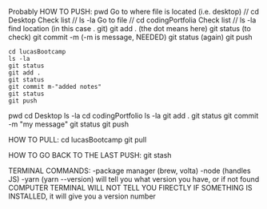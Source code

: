 Probably HOW TO PUSH:
pwd
Go to where file is located (i.e. desktop) // cd Desktop
Check list // ls -la
Go to file // cd codingPortfolia
Check list // ls -la
find location (in this case . git)
git add . (the dot means here)
git status (to check)
git commit -m (-m is message, NEEDED)
git status (again)
git push

    cd lucasBootcamp
    ls -la
    git status
    git add .
    git status
    git commit m-"added notes"
    git status
    git push


pwd
cd Desktop
ls -la
cd codingPortfolio
ls -la
git add .
git status
git commit -m "my message"
git status
git push





HOW TO PULL:
cd lucasBootcamp
git pull

HOW TO GO BACK TO THE LAST PUSH:
git stash



TERMINAL COMMANDS:
-package manager (brew, volta)
-node (handles JS)
-yarn (yarn --version) will tell you what version you have, or if not found
COMPUTER TERMINAL WILL NOT TELL YOU FIRECTLY IF SOMETHING IS INSTALLED, it will give you a version number